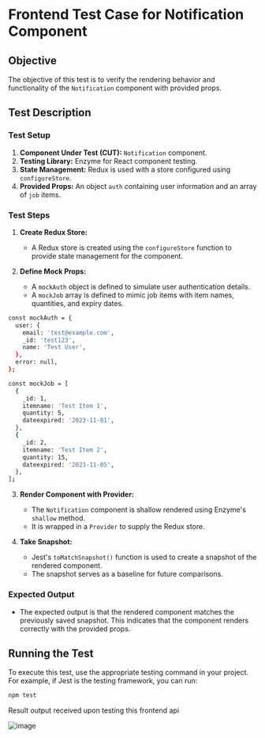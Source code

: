 # Frontend Test Case for Notification Component

## Objective

The objective of this test is to verify the rendering behavior and functionality of the `Notification` component with provided props.

## Test Description

### Test Setup

1. **Component Under Test (CUT):** `Notification` component.
2. **Testing Library:** Enzyme for React component testing.
3. **State Management:** Redux is used with a store configured using `configureStore`.
4. **Provided Props:** An object `auth` containing user information and an array of `job` items.

### Test Steps

1. **Create Redux Store:**
   - A Redux store is created using the `configureStore` function to provide state management for the component.

2. **Define Mock Props:**
   - A `mockAuth` object is defined to simulate user authentication details.
   - A `mockJob` array is defined to mimic job items with item names, quantities, and expiry dates.

```bash
const mockAuth = {
  user: {
    email: 'test@example.com',
    _id: 'test123',
    name: 'Test User',
  },
  error: null,
};

const mockJob = [
  {
    _id: 1,
    itemname: 'Test Item 1',
    quantity: 5,
    dateexpired: '2023-11-01',
  },
  {
    _id: 2,
    itemname: 'Test Item 2',
    quantity: 15,
    dateexpired: '2023-11-05',
  },
];

```

3. **Render Component with Provider:**
   - The `Notification` component is shallow rendered using Enzyme's `shallow` method.
   - It is wrapped in a `Provider` to supply the Redux store.

4. **Take Snapshot:**
   - Jest's `toMatchSnapshot()` function is used to create a snapshot of the rendered component.
   - The snapshot serves as a baseline for future comparisons.

### Expected Output

- The expected output is that the rendered component matches the previously saved snapshot. This indicates that the component renders correctly with the provided props.

## Running the Test

To execute this test, use the appropriate testing command in your project. For example, if Jest is the testing framework, you can run:

```bash
npm test
```

Result output received upon testing this frontend api

![image](https://github.com/drs1951/CSC510_Group31/assets/85347670/30829c54-6794-403e-9753-1aff87437d97)

